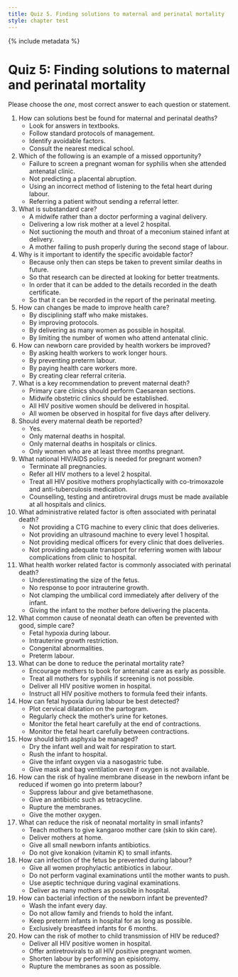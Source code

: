 ```yaml
---
title: Quiz 5. Finding solutions to maternal and perinatal mortality
style: chapter test
---
```


{% include metadata %}

# Quiz 5: Finding solutions to maternal and perinatal mortality

Please choose the *one*, most correct answer to each question or statement.

1.	How can solutions best be found for maternal and perinatal deaths?
	-	Look for answers in textbooks.
	-	Follow standard protocols of management.
	+	Identify avoidable factors.
	-	Consult the nearest medical school.
2.	Which of the following is an example of a missed opportunity?
	+	Failure to screen a pregnant woman for syphilis when she attended antenatal clinic.
	-	Not predicting a placental abruption.
	-	Using an incorrect method of listening to the fetal heart during labour.
	-	Referring a patient without sending a referral letter.
3.	What is substandard care?
	-	A midwife rather than a doctor performing a vaginal delivery.
	-	Delivering a low risk mother at a level 2 hospital.
	+	Not suctioning the mouth and throat of a meconium stained infant at delivery.
	-	A mother failing to push properly during the second stage of labour.
4.	Why is it important to identify the specific avoidable factor?
	+	Because only then can steps be taken to prevent similar deaths in future.
	-	So that research can be directed at looking for better treatments.
	-	In order that it can be added to the details recorded in the death certificate.
	-	So that it can be recorded in the report of the perinatal meeting.
5.	How can changes be made to improve health care?
	-	By disciplining staff who make mistakes.
	+	By improving protocols.
	-	By delivering as many women as possible in hospital.
	-	By limiting the number of women who attend antenatal clinic.
6.	How can newborn care provided by health workers be improved?
	-	By asking health workers to work longer hours.
	-	By preventing preterm labour.
	-	By paying health care workers more.
	+	By creating clear referral criteria.
7.	What is a key recommendation to prevent maternal death?
	-	Primary care clinics should perform Caesarean sections.
	+	Midwife obstetric clinics should be established.
	-	All HIV positive women should be delivered in hospital.
	-	All women be observed in hospital for five days after delivery.
8.	Should every maternal death be reported?
	+	Yes.
	-	Only maternal deaths in hospital.
	-	Only maternal deaths in hospitals or clinics.
	-	Only women who are at least three months pregnant.
9.	What national HIV/AIDS policy is needed for pregnant women?
	-	Terminate all pregnancies.
	-	Refer all HIV mothers to a level 2 hospital.
	-	Treat all HIV positive mothers prophylactically with co-trimoxazole and anti-tuberculosis medication.
	+	Counselling, testing and antiretroviral drugs must be made available at all hospitals and clinics.
10.	What administrative related factor is often associated with perinatal death?
	-	Not providing a CTG machine to every clinic that does deliveries.
	-	Not providing an ultrasound machine to every level 1 hospital.
	-	Not providing medical officers for every clinic that does deliveries.
	+	Not providing adequate transport for referring women with labour complications from clinic to hospital.
11.	What health worker related factor is commonly associated with perinatal death?
	-	Underestimating the size of the fetus.
	+	No response to poor intrauterine growth.
	-	Not clamping the umbilical cord immediately after delivery of the infant.
	-	Giving the infant to the mother before delivering the placenta.
12.	What common cause of neonatal death can often be prevented with good, simple care?
	+	Fetal hypoxia during labour.
	-	Intrauterine growth restriction.
	-	Congenital abnormalities.
	-	Preterm labour.
13.	What can be done to reduce the perinatal mortality rate?
	+	Encourage mothers to book for antenatal care as early as possible.
	-	Treat all mothers for syphilis if screening is not possible.
	-	Deliver all HIV positive women in hospital.
	-	Instruct all HIV positive mothers to formula feed their infants.
14.	How can fetal hypoxia during labour be best detected?
	-	Plot cervical dilatation on the partogram.
	-	Regularly check the mother’s urine for ketones.
	+	Monitor the fetal heart carefully at the end of contractions.
	-	Monitor the fetal heart carefully between contractions.
15.	How should birth asphyxia be managed?
	-	Dry the infant well and wait for respiration to start.
	-	Rush the infant to hospital.
	-	Give the infant oxygen via a nasogastric tube.
	+	Give mask and bag ventilation even if oxygen is not available.
16.	How can the risk of hyaline membrane disease in the newborn infant be reduced if women go into preterm labour?
	+	Suppress labour and give betamethasone.
	-	Give an antibiotic such as tetracycline.
	-	Rupture the membranes.
	-	Give the mother oxygen.
17.	What can reduce the risk of neonatal mortality in small infants?
	+	Teach mothers to give kangaroo mother care (skin to skin care).
	-	Deliver mothers at home.
	-	Give all small newborn infants antibiotics.
	-	Do not give konakion (vitamin K) to small infants.
18.	How can infection of the fetus be prevented during labour?
	-	Give all women prophylactic antibiotics in labour.
	-	Do not perform vaginal examinations until the mother wants to push.
	+	Use aseptic technique during vaginal examinations.
	-	Deliver as many mothers as possible in hospital.
19.	How can bacterial infection of the newborn infant be prevented?
	-	Wash the infant every day.
	-	Do not allow family and friends to hold the infant.
	-	Keep preterm infants in hospital for as long as possible.
	+	Exclusively breastfeed infants for 6 months.
20.	How can the risk of mother to child transmission of HIV be reduced?
	-	Deliver all HIV positive women in hospital.
	+	Offer antiretrovirals to all HIV positive pregnant women.
	-	Shorten labour by performing an episiotomy.
	-	Rupture the membranes as soon as possible.
